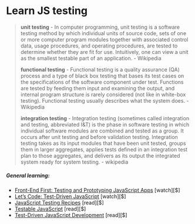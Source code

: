 # Learn JS testing

> **unit testing** - In computer programming, unit testing is a software testing method by which individual units of source code, sets of one or more computer program modules together with associated control data, usage procedures, and operating procedures, are tested to determine whether they are fit for use. Intuitively, one can view a unit as the smallest testable part of an application. - Wikipedia
> 
> **functional testing** - Functional testing is a quality assurance (QA) process and a type of black box testing that bases its test cases on the specifications of the software component under test. Functions are tested by feeding them input and examining the output, and internal program structure is rarely considered (not like in white-box testing). Functional testing usually describes what the system does. - Wikipedia
>  
> **integration testing** - Integration testing (sometimes called integration and testing, abbreviated I&T) is the phase in software testing in which individual software modules are combined and tested as a group. It occurs after unit testing and before validation testing. Integration testing takes as its input modules that have been unit tested, groups them in larger aggregates, applies tests defined in an integration test plan to those aggregates, and delivers as its output the integrated system ready for system testing. - wikipedia

##### General learning:

* [Front-End First: Testing and Prototyping JavaScript Apps](http://www.pluralsight.com/courses/testing-and-prototyping-javascript-apps) [watch][$]
* [Let’s Code: Test-Driven JavaScript](http://www.letscodejavascript.com/) [watch][$]
* [JavaScript Testing Recipes](http://jstesting.jcoglan.com/) [read][$]
* [Testable JavaScript](http://www.amazon.com/gp/product/1449323391/ref=pd_lpo_sbs_dp_ss_3) [read][$]
* [Test-Driven JavaScript Development](http://tddjs.com/) [read][$]





















 






